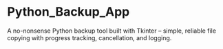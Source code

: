 # Python_Backup_App
A no-nonsense Python backup tool built with Tkinter – simple, reliable file copying with progress tracking, cancellation, and logging.
